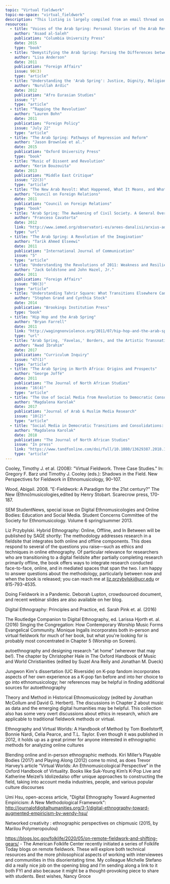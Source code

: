 ```yaml
---
topic: "Virtual fieldwork"
topic-no-space: "virtual_fieldwork"
description: "This listing is largely compiled from an email thread on the topic to the Society for Ethnomusicology email list (SEM-L) in the spring of 2020. Thank you to those who suggested resources there and to those who have added to this collection since then."
resources:
  - title: "Voices of the Arab Spring: Personal Stories of the Arab Revolutions"
    author: "Asaad al-Saleh"
    publication: "Columbia University Press"
    date: 2015
    type: "book"
  - title: "Demystifying the Arab Spring: Parsing the Differences between Tunisia, Egypt, and Libya"
    author: "Lisa Anderson"
    date: 2011
    publication: "Foreign Affairs"
    issue: 90(3)
    type: "article"
  - title: "Understanding the 'Arab Spring': Justice, Dignity, Religion and International Politics"
    author: "Nurullah Ardic"
    date: 2012
    publication: "Afro Eurasian Studies"
    issue: "1"
    type: "article"
  - title: "“Rapping the Revolution"
    author: "Lauren Bohn"
    date: 2011
    publication: "Foreign Policy"
    issue: "July 22"
    type: "article"
  - title: "The Arab Spring: Pathways of Repression and Reform"
    author: "Jason Brownlee et al."
    date: 2015
    publication: "Oxford University Press"
    type: "book"
  - title: "Music of Dissent and Revolution"
    author: "Kerim Bouzouita"
    date: 2013
    publication: "Middle East Critique"
    issue: "22(3)"
    type: "article"
  - title: "The New Arab Revolt: What Happened, What It Means, and What Comes Next"
    author: "Council on Foreign Relations"
    date: 2011
    publication: "Council on Foreign Relations"
    type: "book"
  - title: "Arab Spring: The Awakening of Civil Society. A General Overview"
    author: "Franceso Cavatorta"
    date: 2012
    link: "http://www.iemed.org/observatori-es/arees-danalisi/arxius-adjunts/anuari/med.2012/Cavatorta_en.pdf"
    type: "url"
  - title: "The Arab Spring: A Revolution of the Imagination"
    author: "Tarik Ahmed Elseewi"
    date: 2011
    publication: "International Journal of Communication"
    issue: "5"
    type: "article"
  - title: "Understanding the Revolutions of 2011: Weakness and Resilience in Middle Eastern Autocracies"
    author: "Jack Goldstone and John Hazel, Jr."
    date: 2011
    publication: "Foreign Affairs"
    issue: "90(3)"
    type: "article"
  - title: "Understanding Tahrir Square: What Transitions Elsewhere Can Teach Us About the Prospects for Arab Democracy"
    author: "Stephen Grand and Cynthia Stock"
    date: 2014
    publication: "Brookings Institution Press"
    type: "book"
  - title: "Hip Hop and the Arab Spring"
    author: "Bryan Farrell"
    date: 2011
    link: "http://wagingnonviolence.org/2011/07/hip-hop-and-the-arab-spring"
    type: "url"
  - title: "Arab Spring, 'Favelas,' Borders, and the Artistic Transnational Migration: Toward a Curriculum for a Global Hip-Hop Nation"
    author: "Awad Ibrahim"
    date: 2017
    publication: "Curriculum Inquiry"
    issue: "47(1)"
    type: "article"
  - title: "The Arab Spring in North Africa: Origins and Prospects"
    author: "George Joffé"
    date: 2011
    publication: "The Journal of North African Studies"
    issue: "16(4)"
    type: "article"
  - title: "The Use of Social Media from Revolution to Democratic Consolidation: The Arab Spring and the Case of Tunisia"
    author: "Magdalena Karolak"
    date: 2017
    publication: "Journal of Arab & Muslim Media Research"
    issue: "10(2)"
    type: "article"
  - title: "Social Media in Democratic Transitions and Consolidations: What Can We Learn From the Case of Tunisia?"
    author: "Magdalena Karolak"
    date: 2018
    publication: "The Journal of North African Studies"
    issue: "In press"
    link: "https://www.tandfonline.com/doi/full/10.1080/13629387.2018.1482535"
    type: "article"
---
```


Cooley, Timothy J. et al. (2008): "Virtual Fieldwork. Three Case Studies." In: Gregory F. Barz und Timothy J. Cooley (eds.): Shadows in the Field. New Perspectives for Fieldwork in Ethnomusicology, 90–107.

Wood, Abigail. 2008. "E-Fieldwork: A Paradigm for the 21st century?" The New (Ethno)musicologies,edited by Henry Stobart. Scarecrow press, 170-187.

SEM StudentNews, special issue on Digital Ethnomusicologies and Online Bodies: Education and Social Media. Student Concerns Committee of the Society for Ethnomusicology. Volume 6 spring/summer 2013.  

Liz Przybylski. Hybrid Ethnography: Online, Offline, and In Between will be published by SAGE shortly: The methodology addresses research in a fieldsite that integrates both online and offline components. This does respond to several of the questions you raise—such as ethics and techniques in online ethnography. Of particular relevance for researchers who are transitioning to a digital fieldsite after partially completing research primarily offline, the book offers ways to integrate research conducted face-to-face, online, and in mediated spaces that span the two. I am happy to answer questions about the methodology, particularly between now and when the book is released; you can reach me at liz.przybylski@ucr.edu or 815-793-4535.

Doing Fieldwork in a Pandemic. Deborah Lupton, crowdsourced document, and recent webinar slides are also available on her blog.

Digital Ethnography: Principles and Practice, ed. Sarah Pink et. al. (2016)

The Routledge Companion to Digital Ethnography, ed. Larissa Hjorth et. al. (2016)
Singing the Congregation: How Contemporary Worship Music Forms Evangelical Community. Monique Ingalls incorporates both in-person and virtual fieldwork for much of her book, but what you're looking for is probably most concentrated in Chapter 5 (Worship on Screen).

autoethnography and designing research "at home" (wherever that may be!). The chapter by Christopher Hale in The Oxford Handbook of Music and World Christianities (edited by Suzel Ana Reily and Jonathan M. Dueck)

Jungwon Kim's dissertation (UC Riverside) on K-pop fandom incorporates aspects of her own experience as a K-pop fan before and into her choice to go into ethnomusicology; her references may be helpful in finding additional sources for autoethnography

Theory and Method in Historical Ethnomusicology (edited by Jonathan McCollum and David G. Herbert). The discussions in Chapter 2 about music as data and the emerging digital humanities may be helpful. This collection also has some very overt discussions about ethics in research, which are applicable to traditional fieldwork methods or virtual.

Ethnography and Virtual Worlds: A Handbook of Method by Tom Boellstorff, Bonnie Nardi, Celia Pearce, and T.L. Taylor. Even though it was published in 2012, it holds up as a great primer for anyone interested in ethnographic methods for analyzing online cultures

Blending online and in-person ethnographic methods. Kiri Miller’s Playable Bodies (2017) and Playing Along (2012) come to mind, as does Trevor Harvey’s article “Virtual Worlds: An Ethnomusicological Perspective” in the Oxford Handbook of Virtuality. Books like Suk-Young Kim’s K-Pop Live and Katherine Meizel’s Idolizedalso offer unique approaches to constructing the field, taking into account media industries, people, and various popular culture discourses

Umi Hsu, open-access article, "Digital Ethnography Toward Augmented Empiricism: A New Methodological Framework": http://journalofdigitalhumanities.org/3-1/digital-ethnography-toward-augmented-empiricism-by-wendy-hsu/

Networked creativity : ethnographic perspectives on chipmusic  (2015, by Marilou Polymeropoulou)  

https://blogs.loc.gov/folklife/2020/05/on-remote-fieldwork-and-shifting-gears/ - The American Folklife Center recently initiated a series of Folklife Today blogs on remote fieldwork. These will explore both technical resources and the more philosophical aspects of working with interviewees and communities in this disorientating time. My colleague Michelle Stefano did a really nice job on the opening blog and I'm sending along a link to it both FYI and also because it might be a thought-provoking piece to share with students. Best wishes, Nancy Groce
